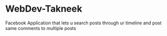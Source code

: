 # WebDev-Takneek
Facebook Application that lets u search posts through ur timeline and post same comments to multiple posts
